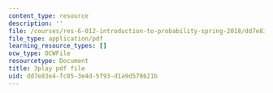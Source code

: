 ```yaml
---
content_type: resource
description: ''
file: /courses/res-6-012-introduction-to-probability-spring-2018/dd7e83e4fc853e4d5f93d1a9d578621b_l6YYHaV1aGc.pdf
file_type: application/pdf
learning_resource_types: []
ocw_type: OCWFile
resourcetype: Document
title: 3play pdf file
uid: dd7e83e4-fc85-3e4d-5f93-d1a9d578621b
---
```

